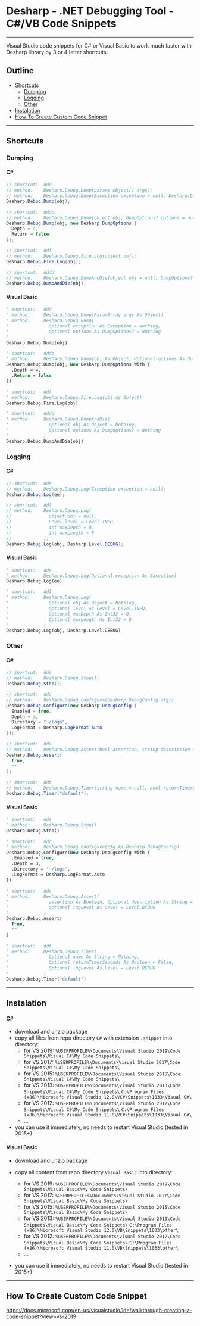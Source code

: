# Desharp - .NET Debugging Tool - C#/VB Code Snippets

-----------------------------------------------

Visual Studio code snippets for C# or Visual Basic to work much faster with Desharp library by 3 or 4 letter shortcuts.

## Outline
- [Shortcuts](#shortcuts)
  - [Dumping](#dumping)
  - [Logging](#logging)
  - [Other](#other)
- [Instalation](#instalation)
- [How To Create Custom Code Snippet](#how-to-create-custom-code-snippet)

-----------------------------------------------

## Shortcuts

### Dumping

#### C#

```csharp
// shortcut:  ddd
// method:    Desharp.Debug.Dump(params object[] args);
// method:    Desharp.Debug.Dump(Exception exception = null, Desharp.DumpOptions? options = null);
Desharp.Debug.Dump(obj);

// shortcut:  dddo
// method:    Desharp.Debug.Dump(object obj, DumpOptions? options = null);
Desharp.Debug.Dump(obj, new Desharp.DumpOptions {
  Depth = 4,
  Return = false
});

// shortcut:  ddf
// method:    Desharp.Debug.Fire.Log(object obj);
Desharp.Debug.Fire.Log(obj);

// shortcut:  dddd
// method:    Desharp.Debug.DumpAndDie(object obj = null, DumpOptions? options = null);
Desharp.Debug.DumpAndDie(obj);
```

#### Visual Basic
```vb
' shortcut:   ddd
' method:     Desharp.Debug.Dump(ParamArray args As Object)
' method:     Desharp.Debug.Dump(
'               Optional exception As Exception = Nothing, 
'               Optional options As DumpOptions? = Nothing
'             )
Desharp.Debug.Dump(obj)

' shortcut:   dddo
' method:     Desharp.Debug.Dump(obj As Object, Optional options As DumpOptions? = Nothing)
Desharp.Debug.Dump(obj, New Desharp.DumpOptions With {
  .Depth = 4,
  .Return = false
})

' shortcut:   ddf
' method:     Desharp.Debug.Fire.Log(obj As Object)
Desharp.Debug.Fire.Log(obj)

' shortcut:   dddd
' method:     Desharp.Debug.DumpAndDie(
'               Optional obj As Object = Nothing, 
'               Optional options As DumpOptions? = Nothing
'             )
Desharp.Debug.DumpAndDie(obj)
```

### Logging

#### C#
```cs
// shortcut:  dde
// method:    Desharp.Debug.Log(Exception exception = null);
Desharp.Debug.Log(ee);

// shortcut:  ddl
// method:    Desharp.Debug.Log(
//              object obj = null, 
//              Level level = Level.INFO, 
//              int maxDepth = 0, 
//              int maxLength = 0
//            );
Desharp.Debug.Log(obj, Desharp.Level.DEBUG);
```

#### Visual Basic
```vb
' shortcut:   dde
' method:     Desharp.Debug.Log(Optional exception As Exception)
Desharp.Debug.Log(ee)

' shortcut:   ddl
' method:     Desharp.Debug.Log(
'               Optional obj As Object = Nothing, 
'               Optional level As Level = Level.INFO, 
'               Optional maxDepth As Int32 = 0, 
'               Optional maxLength As Int32 = 0
'             )
Desharp.Debug.Log(obj, Desharp.Level.DEBUG)
```

### Other

#### C#
```cs
// shortcut:  dds
// method:    Desharp.Debug.Stop();
Desharp.Debug.Stop();

// shortcut:  ddc
// method:    Desharp.Debug.Configure(Desharp.DebugConfig cfg);
Desharp.Debug.Configure(new Desharp.DebugConfig {
  Enabled = true,
  Depth = 3,
  Directory = "~/logs",
  LogFormat = Desharp.LogFormat.Auto
});

// shortcut:  dda
// method:    Desharp.Debug.Assert(bool assertion, string description = "", Level logLevel = Level.DEBUG);
Desharp.Debug.Assert(
  true,
  ""
);

// shortcut:  ddt
// method:    Desharp.Debug.Timer(string name = null, bool returnTimerSeconds = false, Level logLevel = Level.DEBUG);
Desharp.Debug.Timer("default");
```
#### Visual Basic
```vb
' shortcut:   dds
' method:     Desharp.Debug.Stop()
Desharp.Debug.Stop()

' shortcut:   ddc
' method:     Desharp.Debug.Configure(cfg As Desharp.DebugConfig)
Desharp.Debug.Configure(New Desharp.DebugConfig With {
  .Enabled = true,
  .Depth = 3,
  .Directory = "~/logs",
  .LogFormat = Desharp.LogFormat.Auto
})

' shortcut:   dda
' method:     Desharp.Debug.Assert(
'               assertion As Boolean, Optional description As String = "", 
'               Optional logLevel As Level = Level.DEBUG
'             )
Desharp.Debug.Assert(
  True,
  ""
)

' shortcut:   ddt
' method:     Desharp.Debug.Timer(
'               Optional name As String = Nothing, 
'               Optional returnTimerSeconds As Boolean = False, 
'               Optional logLevel As Level = Level.DEBUG
'             )
Desharp.Debug.Timer("default")
```

-----------------------------------------------

## Instalation

#### C#
- download and unzip package
- copy all files from repo directory `C#` with extension `.snippet` into directory:
  - for VS 2019: `%USERPROFILE%\Documents\Visual Studio 2019\Code Snippets\Visual C#\My Code Snippets\`
  - for VS 2017: `%USERPROFILE%\Documents\Visual Studio 2017\Code Snippets\Visual C#\My Code Snippets\`
  - for VS 2015: `%USERPROFILE%\Documents\Visual Studio 2015\Code Snippets\Visual C#\My Code Snippets\`
  - for VS 2013: `%USERPROFILE%\Documents\Visual Studio 2013\Code Snippets\Visual C#\My Code Snippets\`
				 `C:\Program Files (x86)\Microsoft Visual Studio 12.0\VC#\Snippets\1033\Visual C#\`
  - for VS 2012: `%USERPROFILE%\Documents\Visual Studio 2012\Code Snippets\Visual C#\My Code Snippets\`
				 `C:\Program Files (x86)\Microsoft Visual Studio 11.0\VC#\Snippets\1033\Visual C#\`
  - ...
- you can use it immediately, no needs to restart Visual Studio (tested in 2015+)

#### Visual Basic
- download and unzip package
- copy all content from repo directory `Visual Basic` into directory:

  - for VS 2019: `%USERPROFILE%\Documents\Visual Studio 2019\Code Snippets\Visual Basic\My Code Snippets\`
  - for VS 2017: `%USERPROFILE%\Documents\Visual Studio 2017\Code Snippets\Visual Basic\My Code Snippets\`
  - for VS 2015: `%USERPROFILE%\Documents\Visual Studio 2015\Code Snippets\Visual Basic\My Code Snippets\`
  - for VS 2013: `%USERPROFILE%\Documents\Visual Studio 2013\Code Snippets\Visual Basic\My Code Snippets\`
				 `C:\Program Files (x86)\Microsoft Visual Studio 12.0\VB\Snippets\1033\other\`
  - for VS 2012: `%USERPROFILE%\Documents\Visual Studio 2012\Code Snippets\Visual Basic\My Code Snippets\`
				 `C:\Program Files (x86)\Microsoft Visual Studio 11.0\VB\Snippets\1033\other\`
  - ...
- you can use it immediately, no needs to restart Visual Studio (tested in 2015+)

-----------------------------------------------

## How To Create Custom Code Snippet

https://docs.microsoft.com/en-us/visualstudio/ide/walkthrough-creating-a-code-snippet?view=vs-2019
